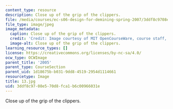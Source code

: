 ```yaml
---
content_type: resource
description: Close up of the grip of the clippers.
file: /media/courses/ec-s06-design-for-demining-spring-2007/3ddf8c9708e570d8fca1b6c00966031e_13.jpg
file_type: image/jpeg
image_metadata:
  caption: Close up of the grip of the clippers.
  credit: 'Credit: Image courtesy of MIT OpenCourseWare, course staff, and students.'
  image-alt: Close up of the grip of the clippers.
learning_resource_types: []
license: https://creativecommons.org/licenses/by-nc-sa/4.0/
ocw_type: OCWImage
parent_title: '2005'
parent_type: CourseSection
parent_uid: 1d18675b-b031-9dd8-4519-2954d1114661
resourcetype: Image
title: 13.jpg
uid: 3ddf8c97-08e5-70d8-fca1-b6c00966031e
---
```

Close up of the grip of the clippers.